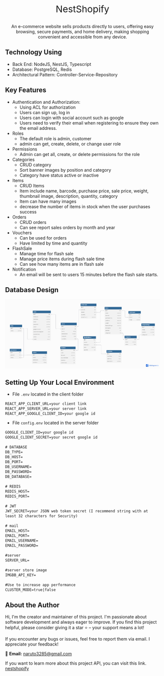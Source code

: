 <p align="center" style="font-size: 30px">
NestShopify
</p>

<p align="center">
An e-commerce website sells products directly to users, offering easy browsing, secure payments, and home delivery, making shopping convenient and accessible from any device.
</p>

## Technology Using
- Back End: NodeJS, NestJS, Typescript
- Database: PostgreSQL, Redis
- Architectural Pattern: Controller-Service-Repository

## Key Features
- Authentication and Authorization:
    - Using ACL for authorization
    - Users can sign up, log in
    - Users can login with social account such as google
    - Users need to verify their email when registering to ensure they own the email address.
- Roles
    - The default role is admin, customer
    - admin can get, create, delete, or change user role
- Permissions
    - Admin can get all, create, or delete permissions for the role
- Categories 
    - CRUD category 
    - Sort banner images by position and category 
    - Category have status active or inactive
- Items
    - CRUD Items
    - Item include name, barcode, purchase price, sale price, weight, thumbnail image, description, quantity, category
    - Item can have many images
    - decrease the number of items in stock when the user purchases success
- Orders
    - CRUD orders
    - Can see report sales orders by month and year
- Vouchers
    - Can be used for orders
    - Have limited by time and quantity
- FlashSale
    - Manage time for flash sale
    - Manage price items during flash sale time
    - Can see how many items are in flash sale
- Notification
    - An email will be sent to users 15 minutes before the flash sale starts.


## Database Design
![alt text](database_design.png)

## Setting Up Your Local Environment 
- File `.env` located in the client folder
```
REACT_APP_CLIENT_URL=your client link
REACT_APP_SERVER_URL=your server link 
REACT_APP_GOOGLE_CLIENT_ID=your google id
```

- File `config.env` located in the server folder

```
GOOGLE_CLIENT_ID=your google id
GOOGLE_CLIENT_SECRET=your secret google id

# DATABASE
DB_TYPE=
DB_HOST=
DB_PORT=
DB_USERNAME=
DB_PASSWORD=
DB_DATABASE=

# REDIS
REDIS_HOST=
REDIS_PORT=

# JWT
JWT_SECRET=your JSON web token secret (I recommend string with at least 32 characters for Security)

# mail
EMAIL_HOST=
EMAIL_PORT=
EMAIL_USERNAME=
EMAIL_PASSWORD=

#server
SERVER_URL=

#server store image
IMGBB_API_KEY=

#Use to increase app performance
CLUSTER_MODE=true|false

```
## About the Author

Hi, I'm the creator and maintainer of this project. I'm passionate about software development and always eager to improve. If you find this project helpful, please consider giving it a star ⭐ – your support means a lot!  

If you encounter any bugs or issues, feel free to report them via email. I appreciate your feedback!  

📧 **Email:** naruto3285@gmail.com

If you want to learn more about this project API, you can visit this link.
<a href="https://documenter.getpostman.com/view/19507372/2sA3kbfHgq#186c0ec4-0ef7-4976-ab7c-4360295bde63">nestshopify</a>